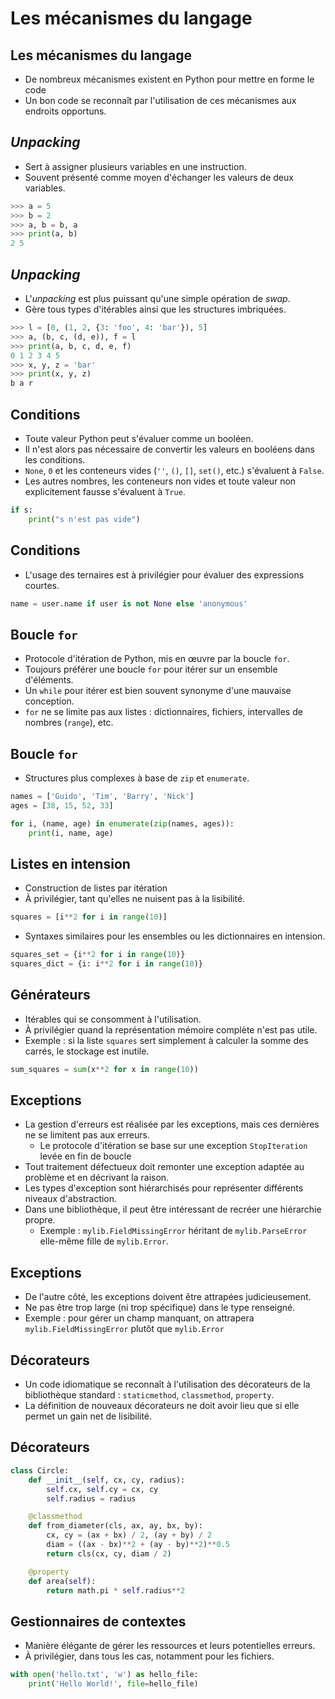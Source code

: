 # Les mécanismes du langage

## Les mécanismes du langage

* De nombreux mécanismes existent en Python pour mettre en forme le code
* Un bon code se reconnaît par l'utilisation de ces mécanismes aux endroits opportuns.

## *Unpacking*

* Sert à assigner plusieurs variables en une instruction.
* Souvent présenté comme moyen d'échanger les valeurs de deux variables.

```python
>>> a = 5
>>> b = 2
>>> a, b = b, a
>>> print(a, b)
2 5
```

## *Unpacking*

* L'*unpacking* est plus puissant qu'une simple opération de *swap*.
* Gère tous types d'itérables ainsi que les structures imbriquées.

```python
>>> l = [0, (1, 2, {3: 'foo', 4: 'bar'}), 5]
>>> a, (b, c, (d, e)), f = l
>>> print(a, b, c, d, e, f)
0 1 2 3 4 5
>>> x, y, z = 'bar'
>>> print(x, y, z)
b a r
```

## Conditions

* Toute valeur Python peut s'évaluer comme un booléen.
* Il n'est alors pas nécessaire de convertir les valeurs en booléens dans les conditions.
* `None`, `0` et les conteneurs vides (`''`, `()`, `[]`, `set()`, etc.) s'évaluent à `False`.
* Les autres nombres, les conteneurs non vides et toute valeur non explicitement fausse s'évaluent à `True`.

```python
if s:
    print("s n'est pas vide")
```

## Conditions

* L'usage des ternaires est à privilégier pour évaluer des expressions courtes.

```python
name = user.name if user is not None else 'anonymous'
```

## Boucle `for`

* Protocole d'itération de Python, mis en œuvre par la boucle `for`.
* Toujours préférer une boucle `for` pour itérer sur un ensemble d'éléments.
* Un `while` pour itérer est bien souvent synonyme d'une mauvaise conception.
* `for` ne se limite pas aux listes : dictionnaires, fichiers, intervalles de nombres (`range`), etc.

## Boucle `for`

* Structures plus complexes à base de `zip` et `enumerate`.

```python
names = ['Guido', 'Tim', 'Barry', 'Nick']
ages = [38, 15, 52, 33]

for i, (name, age) in enumerate(zip(names, ages)):
    print(i, name, age)
```

## Listes en intension

* Construction de listes par itération
* À privilégier, tant qu'elles ne nuisent pas à la lisibilité.

```python
squares = [i**2 for i in range(10)]
```

* Syntaxes similaires pour les ensembles ou les dictionnaires en intension.

```python
squares_set = {i**2 for i in range(10)}
squares_dict = {i: i**2 for i in range(10)}
```

## Générateurs

* Itérables qui se consomment à l'utilisation.
* À privilégier quand la représentation mémoire complète n'est pas utile.
* Exemple : si la liste `squares` sert simplement à calculer la somme des carrés, le stockage est inutile.

```python
sum_squares = sum(x**2 for x in range(10))
```

## Exceptions

* La gestion d'erreurs est réalisée par les exceptions, mais ces dernières ne se limitent pas aux erreurs.
    * Le protocole d'itération se base sur une exception `StopIteration` levée en fin de boucle
* Tout traitement défectueux doit remonter une exception adaptée au problème et en décrivant la raison.
* Les types d'exception sont hiérarchisés pour représenter différents niveaux d'abstraction.
* Dans une bibliothèque, il peut être intéressant de recréer une hiérarchie propre.
    * Exemple : `mylib.FieldMissingError` héritant de `mylib.ParseError` elle-même fille de `mylib.Error`.

## Exceptions

* De l'autre côté, les exceptions doivent être attrapées judicieusement.
* Ne pas être trop large (ni trop spécifique) dans le type renseigné.
* Exemple : pour gérer un champ manquant, on attrapera `mylib.FieldMissingError` plutôt que `mylib.Error`

## Décorateurs

* Un code idiomatique se reconnaît à l'utilisation des décorateurs de la bibliothèque standard : `staticmethod`, `classmethod`, `property`.
* La définition de nouveaux décorateurs ne doit avoir lieu que si elle permet un gain net de lisibilité.

## Décorateurs

```python
class Circle:
    def __init__(self, cx, cy, radius):
        self.cx, self.cy = cx, cy
        self.radius = radius

    @classmethod
    def from_diameter(cls, ax, ay, bx, by):
        cx, cy = (ax + bx) / 2, (ay + by) / 2
        diam = ((ax - bx)**2 + (ay - by)**2)**0.5
        return cls(cx, cy, diam / 2)

    @property
    def area(self):
        return math.pi * self.radius**2
```

## Gestionnaires de contextes

* Manière élégante de gérer les ressources et leurs potentielles erreurs.
* À privilégier, dans tous les cas, notamment pour les fichiers.

```python
with open('hello.txt', 'w') as hello_file:
    print('Hello World!', file=hello_file)
```
